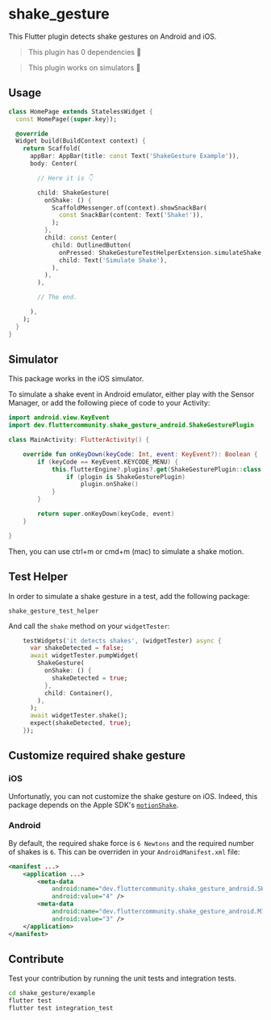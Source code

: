 # shake_gesture

This Flutter plugin detects shake gestures on Android and iOS.

> This plugin has 0 dependencies 🚀

> This plugin works on simulators 🤖

## Usage

```dart
class HomePage extends StatelessWidget {
  const HomePage({super.key});

  @override
  Widget build(BuildContext context) {
    return Scaffold(
      appBar: AppBar(title: const Text('ShakeGesture Example')),
      body: Center(

		// Here it is 👇

        child: ShakeGesture(
          onShake: () {
            ScaffoldMessenger.of(context).showSnackBar(
              const SnackBar(content: Text('Shake!')),
            );
          },
          child: const Center(
            child: OutlinedButton(
              onPressed: ShakeGestureTestHelperExtension.simulateShake,
              child: Text('Simulate Shake'),
            ),
          ),
        ),

		// The end.

      ),
    );
  }
}
```

## Simulator

This package works in the iOS simulator.

To simulate a shake event in Android emulator, either play with the Sensor Manager, or add the following piece of code to your Activity:

```kotlin
import android.view.KeyEvent
import dev.fluttercommunity.shake_gesture_android.ShakeGesturePlugin

class MainActivity: FlutterActivity() {

    override fun onKeyDown(keyCode: Int, event: KeyEvent?): Boolean {
        if (keyCode == KeyEvent.KEYCODE_MENU) {
            this.flutterEngine?.plugins?.get(ShakeGesturePlugin::class.java).let { plugin ->
                if (plugin is ShakeGesturePlugin)
                    plugin.onShake()
            }
        }

        return super.onKeyDown(keyCode, event)
    }

}
```

Then, you can use ctrl+m or cmd+m (mac) to simulate a shake motion.

## Test Helper

In order to simulate a shake gesture in a test, add the following package:

`shake_gesture_test_helper`

And call the `shake` method on your `widgetTester`:

```dart
    testWidgets('it detects shakes', (widgetTester) async {
      var shakeDetected = false;
      await widgetTester.pumpWidget(
        ShakeGesture(
          onShake: () {
            shakeDetected = true;
          },
          child: Container(),
        ),
      );
      await widgetTester.shake();
      expect(shakeDetected, true);
    });
```

## Customize required shake gesture

### iOS

Unfortunatly, you can not customize the shake gesture on iOS.
Indeed, this package depends on the Apple SDK's [`motionShake`](https://developer.apple.com/documentation/uikit/uievent/eventsubtype/motionshake).

### Android

By default, the required shake force is `6 Newtons` and the required number of shakes is `6`.
This can be overriden in your `AndroidManifest.xml` file:

```xml
<manifest ...>
    <application ...>
        <meta-data
            android:name="dev.fluttercommunity.shake_gesture_android.SHAKE_FORCE"
            android:value="4" />
        <meta-data
            android:name="dev.fluttercommunity.shake_gesture_android.MIN_NUM_SHAKES"
            android:value="3" />
    </application>
</manifest>
```

## Contribute

Test your contribution by running the unit tests and integration tests.

```sh
cd shake_gesture/example
flutter test
flutter test integration_test
```
